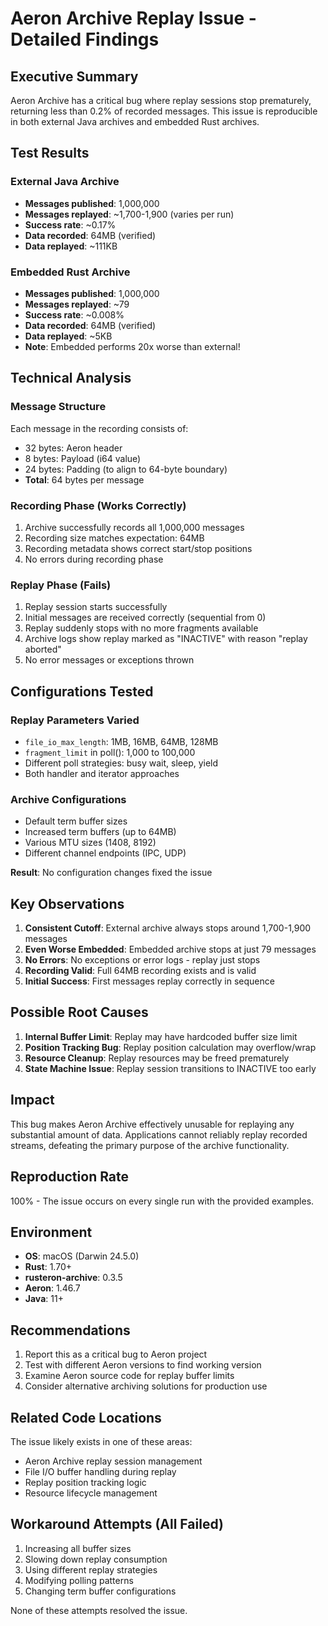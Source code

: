 # Aeron Archive Replay Issue - Detailed Findings

## Executive Summary

Aeron Archive has a critical bug where replay sessions stop prematurely, returning less than 0.2% of recorded messages. This issue is reproducible in both external Java archives and embedded Rust archives.

## Test Results

### External Java Archive
- **Messages published**: 1,000,000
- **Messages replayed**: ~1,700-1,900 (varies per run)
- **Success rate**: ~0.17%
- **Data recorded**: 64MB (verified)
- **Data replayed**: ~111KB

### Embedded Rust Archive
- **Messages published**: 1,000,000
- **Messages replayed**: ~79
- **Success rate**: ~0.008%
- **Data recorded**: 64MB (verified)
- **Data replayed**: ~5KB
- **Note**: Embedded performs 20x worse than external!

## Technical Analysis

### Message Structure
Each message in the recording consists of:
- 32 bytes: Aeron header
- 8 bytes: Payload (i64 value)
- 24 bytes: Padding (to align to 64-byte boundary)
- **Total**: 64 bytes per message

### Recording Phase (Works Correctly)
1. Archive successfully records all 1,000,000 messages
2. Recording size matches expectation: 64MB
3. Recording metadata shows correct start/stop positions
4. No errors during recording phase

### Replay Phase (Fails)
1. Replay session starts successfully
2. Initial messages are received correctly (sequential from 0)
3. Replay suddenly stops with no more fragments available
4. Archive logs show replay marked as "INACTIVE" with reason "replay aborted"
5. No error messages or exceptions thrown

## Configurations Tested

### Replay Parameters Varied
- `file_io_max_length`: 1MB, 16MB, 64MB, 128MB
- `fragment_limit` in poll(): 1,000 to 100,000
- Different poll strategies: busy wait, sleep, yield
- Both handler and iterator approaches

### Archive Configurations
- Default term buffer sizes
- Increased term buffers (up to 64MB)
- Various MTU sizes (1408, 8192)
- Different channel endpoints (IPC, UDP)

**Result**: No configuration changes fixed the issue

## Key Observations

1. **Consistent Cutoff**: External archive always stops around 1,700-1,900 messages
2. **Even Worse Embedded**: Embedded archive stops at just 79 messages
3. **No Errors**: No exceptions or error logs - replay just stops
4. **Recording Valid**: Full 64MB recording exists and is valid
5. **Initial Success**: First messages replay correctly in sequence

## Possible Root Causes

1. **Internal Buffer Limit**: Replay may have hardcoded buffer size limit
2. **Position Tracking Bug**: Replay position calculation may overflow/wrap
3. **Resource Cleanup**: Replay resources may be freed prematurely
4. **State Machine Issue**: Replay session transitions to INACTIVE too early

## Impact

This bug makes Aeron Archive effectively unusable for replaying any substantial amount of data. Applications cannot reliably replay recorded streams, defeating the primary purpose of the archive functionality.

## Reproduction Rate

100% - The issue occurs on every single run with the provided examples.

## Environment

- **OS**: macOS (Darwin 24.5.0)
- **Rust**: 1.70+
- **rusteron-archive**: 0.3.5
- **Aeron**: 1.46.7
- **Java**: 11+

## Recommendations

1. Report this as a critical bug to Aeron project
2. Test with different Aeron versions to find working version
3. Examine Aeron source code for replay buffer limits
4. Consider alternative archiving solutions for production use

## Related Code Locations

The issue likely exists in one of these areas:
- Aeron Archive replay session management
- File I/O buffer handling during replay
- Replay position tracking logic
- Resource lifecycle management

## Workaround Attempts (All Failed)

1. Increasing all buffer sizes
2. Slowing down replay consumption
3. Using different replay strategies
4. Modifying polling patterns
5. Changing term buffer configurations

None of these attempts resolved the issue.